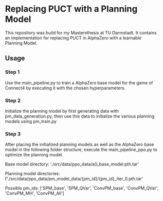 # Replacing PUCT with a Planning Model
This repository was build for my Mastersthesis at TU Darmstadt. It contains an implementation for
replacing PUCT in AlphaZero with a learnable Planning Model.

## Usage
### Step 1
Use the main_pipeline.py to train a AlphaZero base model for the game of Connect4 by executing it with
the chosen hyperparameters.

### Step 2
Initialize the planning model by first generating data with pm_data_generation.py, then use this data to initialize
the various planning models using pm_train.py

### Step 3
After placing the initialized planning models as well as the AlphaZero base model in the following folder structure,
execute the main_pipeline_ppo.py to optimize the planning model.

Base model directory: './src/data/ppo_data/a0_base_model.pth.tar'

Planning model directories: f'./src/data/ppo_data/pm_model_data/{pm_id}/{pm_id}_iter_0.pth.tar'

Possible pm_ids: ['SPM_base', 'SPM_QVar', 'ConvPM_base', 'ConvPM_QVar', 'ConvPM_MH', 'ConvPM_All']
